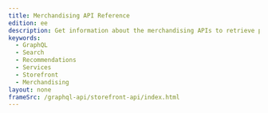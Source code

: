 ```yaml
---
title: Merchandising API Reference
edition: ee
description: Get information about the merchandising APIs to retrieve product and catalog data to create storefront experiences.
keywords:
  - GraphQL
  - Search
  - Recommendations
  - Services
  - Storefront
  - Merchandising
layout: none
frameSrc: /graphql-api/storefront-api/index.html
---
```

